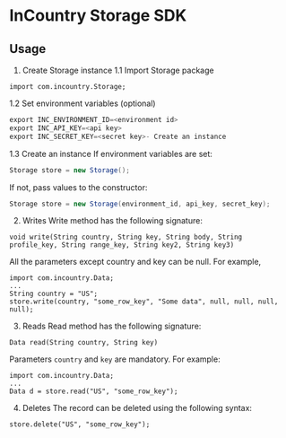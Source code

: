 InCountry Storage SDK
============

Usage
-----

1. Create Storage instance
1.1 Import Storage package
```
import com.incountry.Storage;
```
1.2 Set environment variables (optional)
```java
export INC_ENVIRONMENT_ID=<environment id>
export INC_API_KEY=<api key>
export INC_SECRET_KEY=<secret key>- Create an instance
```
1.3 Create an instance
If environment variables are set:
```java
Storage store = new Storage();
```
If not, pass values to the constructor:
```java
Storage store = new Storage(environment_id, api_key, secret_key);
```
2. Writes
Write method has the following signature:
```
void write(String country, String key, String body, String profile_key, String range_key, String key2, String key3)
```
All the parameters except country and key can be null. For example,
```
import com.incountry.Data;
...
String country = "US";
store.write(country, "some_row_key", "Some data", null, null, null, null);
```
3. Reads
Read method has the following signature:
```
Data read(String country, String key)
```
Parameters `country` and `key` are mandatory. For example:
```
import com.incountry.Data;
...
Data d = store.read("US", "some_row_key");
```
4. Deletes
The record can be deleted using the following syntax:
```
store.delete("US", "some_row_key");
```
